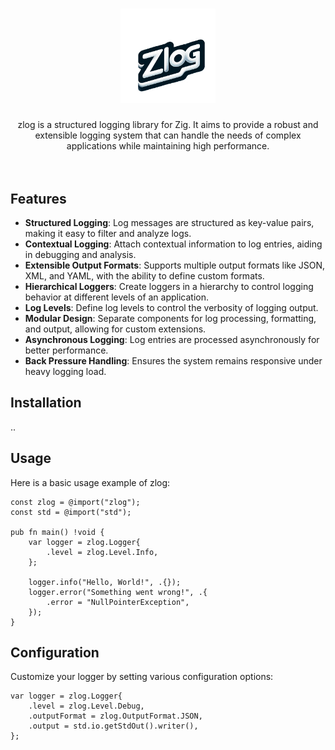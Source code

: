 <h1 align="center">
   <img src="logo.png" width="30%" height="30%" alt="zlog logo" title="zlog logo">
</h1>
<div align="center">
zlog is a structured logging library for Zig. It aims to provide a robust and extensible logging system that can handle the needs of complex applications while maintaining high performance.
</div>
<br><br>

## Features

- **Structured Logging**: Log messages are structured as key-value pairs, making it easy to filter and analyze logs.
- **Contextual Logging**: Attach contextual information to log entries, aiding in debugging and analysis.
- **Extensible Output Formats**: Supports multiple output formats like JSON, XML, and YAML, with the ability to define custom formats.
- **Hierarchical Loggers**: Create loggers in a hierarchy to control logging behavior at different levels of an application.
- **Log Levels**: Define log levels to control the verbosity of logging output.
- **Modular Design**: Separate components for log processing, formatting, and output, allowing for custom extensions.
- **Asynchronous Logging**: Log entries are processed asynchronously for better performance.
- **Back Pressure Handling**: Ensures the system remains responsive under heavy logging load.

## Installation

..

## Usage
Here is a basic usage example of zlog:
```zig
const zlog = @import("zlog");
const std = @import("std");

pub fn main() !void {
    var logger = zlog.Logger{
        .level = zlog.Level.Info,
    };

    logger.info("Hello, World!", .{});
    logger.error("Something went wrong!", .{
        .error = "NullPointerException",
    });
}
```

## Configuration
Customize your logger by setting various configuration options:
```zig
var logger = zlog.Logger{
    .level = zlog.Level.Debug,
    .outputFormat = zlog.OutputFormat.JSON,
    .output = std.io.getStdOut().writer(),
};
```

